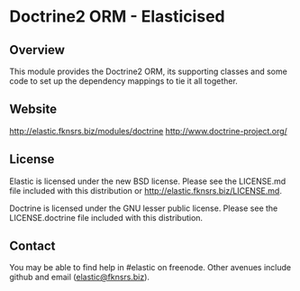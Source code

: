 Doctrine2 ORM - Elasticised
===========================

Overview
--------

This module provides the Doctrine2 ORM, its supporting classes and some code to
set up the dependency mappings to tie it all together.

Website
-------

http://elastic.fknsrs.biz/modules/doctrine
http://www.doctrine-project.org/

License
-------

Elastic is licensed under the new BSD license. Please see the LICENSE.md file
included with this distribution or http://elastic.fknsrs.biz/LICENSE.md.

Doctrine is licensed under the GNU lesser public license. Please see the
LICENSE.doctrine file included with this distribution.

Contact
-------

You may be able to find help in #elastic on freenode. Other avenues include
github and email (elastic@fknsrs.biz).
